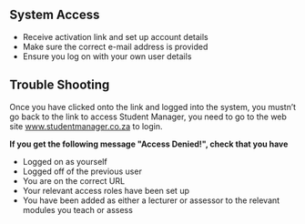 ## **System Access** 

-	Receive activation link and set up account details
-	Make sure the correct e-mail address is provided
-	Ensure you log on with your own user details

## **Trouble Shooting**

Once you have clicked onto the link and logged into the system, you mustn’t go back to the link to access Student Manager, 
you need to go to the web site www.studentmanager.co.za to login. 

**If you get the following message "Access Denied!", check that you have**

-	Logged on as yourself
-	Logged off of the previous user
-	You are on the correct URL
-	Your relevant access roles have been set up
-	You have been added as either a lecturer or assessor 
    to the relevant modules you teach or assess

